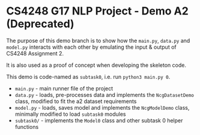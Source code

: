 # CS4248 G17 NLP Project - Demo A2 (Deprecated)

The purpose of this demo branch is to show how the `main.py`, `data.py` and `model.py` interacts with each other by emulating
the input & output of CS4248 Assignment 2.

It is also used as a proof of concept when developing the skeleton code.

This demo is code-named as `subtask0`, i.e. run `python3 main.py 0`.

- `main.py` - main runner file of the project
- `data.py` - loads, pre-processes data and implements the `NcgDatasetDemo` class, modified to fit the a2 dataset requirements
- `model.py` - loads, saves model and implements the `NcgModelDemo` class, minimally modified to load `subtask0` modules
- `subtask0/` - implements the `Model0` class and other subtask 0 helper functions
